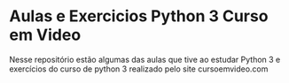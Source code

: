 # Aulas e Exercicios Python 3 Curso em Video
 Nesse repositório estão algumas das aulas que tive ao estudar Python 3 e
 exercícios do curso de python 3 realizado pelo site cursoemvideo.com
